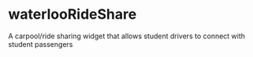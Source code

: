 # waterlooRideShare
A carpool/ride sharing widget that allows student drivers to connect with student passengers
